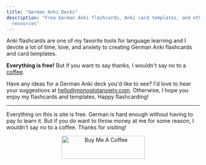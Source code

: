 ```yaml
---
title: "German Anki Decks"
description: "Free German Anki flashcards, Anki card templates, and other German Anki
  resources"
---
```

Anki flashcards are one of my favorite tools for language learning and I devote a lot of time, love, and anxiety to creating German Anki flashcards and card templates. 

**Everything is free!** But if you want to say thanks, I wouldn't say no to a [coffee](https://www.buymeacoffee.com/monoglotanxiety). 

Have any ideas for a German Anki deck you'd like to see? I'd love to hear your suggestions at hello@monoglotanxiety.com. Otherwise, I hope you enjoy my flashcards and templates. Happy flashcarding!

---

Everything on this is site is free. German is hard enough without having to pay to learn it. But if you do want to throw money at me for some reason, I wouldn't say no to a coffee. Thanks for visiting! 

<center>


<a href="https://www.buymeacoffee.com/monoglotanxiety" target="_blank"><img src="https://cdn.buymeacoffee.com/buttons/v2/default-yellow.png" alt="Buy Me A Coffee" style="height: 60px !important;width: 217px !important;" ></a>

</center>